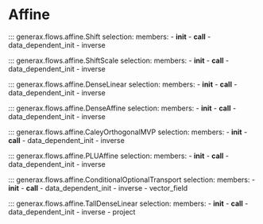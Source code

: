 # Affine

::: generax.flows.affine.Shift
    selection:
        members:
            - __init__
            - __call__
            - data_dependent_init
            - inverse

::: generax.flows.affine.ShiftScale
    selection:
        members:
            - __init__
            - __call__
            - data_dependent_init
            - inverse

::: generax.flows.affine.DenseLinear
    selection:
        members:
            - __init__
            - __call__
            - data_dependent_init
            - inverse

::: generax.flows.affine.DenseAffine
    selection:
        members:
            - __init__
            - __call__
            - data_dependent_init
            - inverse

::: generax.flows.affine.CaleyOrthogonalMVP
    selection:
        members:
            - __init__
            - __call__
            - data_dependent_init
            - inverse

::: generax.flows.affine.PLUAffine
    selection:
        members:
            - __init__
            - __call__
            - data_dependent_init
            - inverse

::: generax.flows.affine.ConditionalOptionalTransport
    selection:
        members:
            - __init__
            - __call__
            - data_dependent_init
            - inverse
            - vector_field

::: generax.flows.affine.TallDenseLinear
    selection:
        members:
            - __init__
            - __call__
            - data_dependent_init
            - inverse
            - project
